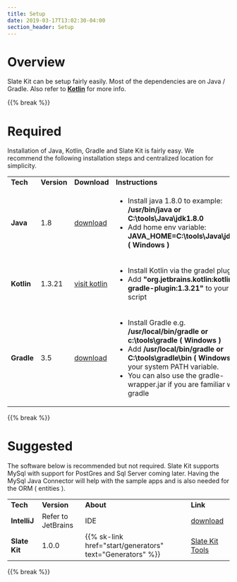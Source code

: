 ```yaml
---
title: Setup
date: 2019-03-17T13:02:30-04:00
section_header: Setup
---
```


# Overview
Slate Kit can be setup fairly easily. Most of the dependencies are on Java / Gradle. Also refer to <strong><a class="url-ch" href="http://www.kotlinlang.org">Kotlin</a></strong> for more info. 

{{% break %}}


# Required
<p>Installation of Java, Kotlin, Gradle and Slate Kit is fairly easy. We recommend the following installation steps and centralized location for simplicity.
</p>
<table class="table table-bordered table-striped">
    <tr class="">
        <td><strong>Tech</strong></td>
        <td><strong>Version</strong></td>
        <td><strong>Download</strong></td>
        <td><strong>Instructions</strong></td>
    </tr>
    <tr>
        <td><strong>Java</strong></td>
        <td>1.8</td>
        <td><a class="url-ch" href="http://www.oracle.com/technetwork/java/javase/downloads/jdk8-downloads-2133151.html">download</a></td>
        <td >                           
            <ul>
                <li>Install java 1.8.0 to example: <strong>
                /usr/bin/java or C:\tools\Java\jdk1.8.0</strong></li>
                <li>Add home env variable: <strong>JAVA_HOME=C:\tools\Java\jdk1.8.0 ( Windows )</strong></li>
            </ul>
        </td>
    </tr>
    <tr>
        <td><strong>Kotlin</strong></td>
        <td>1.3.21</td>
        <td><a class="url-ch" href="https://kotlinlang.org/">visit kotlin</a></td>
        <td >
            <ul>
                <li>Install Kotlin via the gradel plugin</li>
                <li>Add <strong>"org.jetbrains.kotlin:kotlin-gradle-plugin:1.3.21"</strong> to your build script</li>
            </ul>
        </td>
    </tr>
    <tr>
        <td><strong>Gradle</strong></td>
        <td>3.5</td>
        <td><a class="url-ch" href="https://gradle.org/install">download</a></td>
        <td >
            <ul>
                <li>Install Gradle e.g. <strong>/usr/local/bin/gradle or c:\tools\gradle ( Windows )</strong></li>
                <li>Add <strong>/usr/local/bin/gradle or C:\tools\gradle\bin ( Windows)</strong> to your system PATH variable.</li>
                <li>You can also use the gradle-wrapper.jar if you are familiar with gradle</li>
            </ul>
        </td>
    </tr>
</table>

{{% break %}}


# Suggested
<p>The software below is recommended but not required. 
Slate Kit supports MySql with support for PostGres and Sql Server coming later. Having the MySql Java Connector will 
help with the sample apps and is also needed for the ORM ( entities ).
</p>
<table class="table table-bordered table-striped">
    <tr class="">
        <td><strong>Tech</strong></td>
        <td><strong>Version</strong></td>
        <td><strong>About</strong></td>
        <td><strong>Link</strong></td>
    </tr>
    <tr>
        <td><strong>IntelliJ</strong></td>
        <td>Refer to JetBrains</td>
        <td>IDE</td>
        <td><a class="url-ch" href="https://www.jetbrains.com/idea/download/">download</a></td>
    </tr>
    <tr>
        <td><strong>Slate Kit</strong></td>
        <td>1.0.0</td>
        <td>{{% sk-link href="start/generators" text="Generators" %}}</td>
        <td><a class="url-ch" href="https://github.com/code-helix/slatekit-tools">Slate Kit Tools</a></td>
    </tr>
</table>

{{% break %}}






